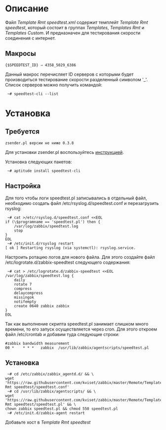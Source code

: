 # Описание
Файл *Template Rmt speedtest.xml* содержит темплейт *Template Rmt speedtest*, который состоит в группах *Templates*, *Templates Rmt* и *Templates Custom*.
И предназначен для тестирования скорости соединения с интернет.

## Макросы
```text
{$SPEEDTEST_ID} ⇒ 4358_5029_6386
```
Данный макрос перечисляет ID серверов с которыми будет производиться тестирование скорости разделенный символом '_'. Список серверов можно получить командой:
```
 ~# speedtest-cli --list
```

# Установка
## Требуется
```
zsender.pl версии не ниже 0.3.8
```
Для установки zsender.pl воспользуйтесь [инструкцией](https://github.com/kviset/zabbix/tree/master/Linux%20App).


Установка следующих пакетов:
```
 ~# aptitude install speedtest-cli
```

## Настройка
Для того чтобы логи speedtest.pl записывались в отдельный файл, необходимо создать файл /etc/rsyslog.d/speedtest.conf и перезагрузить rsyslog:
```
 ~# cat >/etc/rsyslog.d/speedtest.conf <<EOL
if (\$programname == 'speedtest.pl') then {
	/var/log/zabbix/speedtest.log
	stop
}
EOL
 ~# /etc/init.d/rsyslog restart
[ ok ] Restarting rsyslog (via systemctl): rsyslog.service.
```
Настроить ротацию логов для нового файла. Для этого создайте файл /etc/logrotate.d/zabbix-speedtest следующего содержания:
```
 ~# cat > /etc/logrotate.d/zabbix-speedtest <<EOL
/var/log/zabbix/speedtest.log {
    daily
    rotate 7
    compress
    delaycompress
    missingok
    notifempty
    create 0640 zabbix zabbix
}
EOL
```
Так как выполнение скрипта speedtest.pl занимает слишком много времени, то его запуск осуществляется через cron. Для этого откроем файл /etc/crontab и добавим туда следующие строки:
```
#zabbix bandwidth measurement
00 *	* * *	zabbix	/usr/lib/zabbix/agentscripts/speedtest.pl
```

## Установка
```
 ~# cd /etc/zabbix/zabbix_agentd.d/ && \
wget 'https://raw.githubusercontent.com/kviset/zabbix/master/Remote/Template Rmt speedtest/speedtest.conf'
 ~# cd /usr/lib/zabbix/agentscripts/ && \
wget 'https://raw.githubusercontent.com/kviset/zabbix/master/Remote/Template Rmt speedtest/speedtest.pl' && \
chown zabbix speedtest.pl && chmod 550 speedtest.pl
 ~# /etc/init.d/zabbix-agent restart
```
Добавьте хост в *Template Rmt speedtest*
